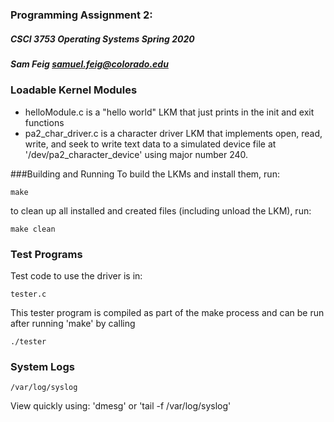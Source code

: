 ### Programming Assignment 2:
##### CSCI 3753 Operating Systems Spring 2020
##### Sam Feig samuel.feig@colorado.edu

### Loadable Kernel Modules
* helloModule.c is a "hello world" LKM that just prints in the init and exit functions
* pa2_char_driver.c is a character driver LKM that implements open, read, write, and seek to write text data to a simulated device file at '/dev/pa2_character_device' using major number 240.

###Building and Running
To build the LKMs and install them, run:
```
make
```
to clean up all installed and created files (including unload the LKM), run:
```
make clean
```

### Test Programs
Test code to use the driver is in:
```
tester.c
```
This tester program is compiled as part of the make process and can be run after running 'make' by calling
```
./tester
```

### System Logs
```
/var/log/syslog
```
View quickly using:
'dmesg' or 'tail -f /var/log/syslog'